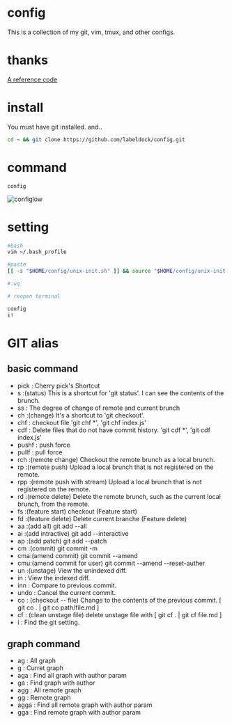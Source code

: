 # config
This is a collection of my git, vim, tmux, and other configs.

# thanks
[A reference code](https://github.com/dsdstudio/dotfiles)

# install
You must have git installed. and..
```bash
cd ~ && git clone https://github.com/labeldock/config.git
```
# command
```
config
```
![configlow](https://user-images.githubusercontent.com/1593115/54964847-58da0680-4fb1-11e9-9f53-7728eb73f5b1.gif)

# setting
```bash
#bash
vim ~/.bash_profile

#paste
[[ -s "$HOME/config/unix-init.sh" ]] && source "$HOME/config/unix-init.sh"

#:wq

# reopen terminal

config
i!
```

# GIT alias
## basic command
* pick : Cherry pick's Shortcut
* s :(status) This is a shortcut for 'git status'. I can see the contents of the brunch.
* ss : The degree of change of remote and current brunch
* ch :(change) It's a shortcut to 'git checkout'.
* chf : checkout file 'git chf *', 'git chf index.js'
* cdf : Delete files that do not have commit history. 'git cdf *', 'git cdf index.js'
* pushf : push force
* pullf : pull force
* rch :(remote change) Checkout the remote brunch as a local brunch.
* rp  :(remote push) Upload a local brunch that is not registered on the remote.
* rpp :(remote push with stream) Upload a local brunch that is not registered on the remote.
* rd :(remote delete) Delete the remote brunch, such as the current local brunch, from the remote.
* fs :(feature start) checkout (Feature start)
* fd :(feature delete) Delete current branche (Feature delete)
* aa :(add all) git add --all
* ai :(add intractive) git add --interactive
* ap :(add patch) git add --patch
* cm :(commit) git commit -m
* cma:(amend commit) git commit --amend
* cmu:(amend commit for user) git commit --amend --reset-auther
* un :(unstage) View the unindexed diff.
* in : View the indexed diff.
* inn : Compare to previous commit.
* undo : Cancel the current commit.
* co : (checkout -- file) Change to the contents of the previous commit. [ git co . | git co path/file.md ]
* cf : (clean unstage file) delete unstage file with [ git cf . | git cf file.md ]
* i : Find the git setting.

## graph command
* ag : All graph
* g : Curret graph
* aga : Find all graph with author param
* ga : Find graph with author
* agg : All remote graph
* gg : Remote graph
* agga : Find all remote graph with author param
* gga : Find remote graph with author param
